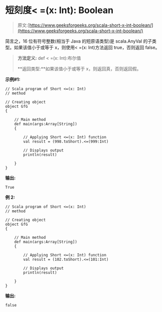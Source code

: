 # 短刻度< =(x: Int): Boolean

> 原文:[https://www.geeksforgeeks.org/scala-short-x-int-boolean/](https://www.geeksforgeeks.org/scala-short-x-int-boolean/)

简言之，16 位有符号整数(相当于 Java 的短原语类型)是 scala.AnyVal 的子类型。如果该值小于或等于 x，则使用< =(x: Int)方法返回 true，否则返回 false。

> **方法定义:** def < =(x: Int):布尔值
> 
> **返回类型:**如果该值小于或等于 x，则返回真，否则返回假。

**示例#1:**

```
// Scala program of Short <=(x: Int) 
// method 

// Creating object 
object GfG 
{ 

    // Main method 
    def main(args:Array[String]) 
    { 

        // Applying Short <=(x: Int) function 
        val result = (998.toShort).<=(999:Int)

        // Displays output 
        println(result) 

    } 
} 
```

**输出:**

```
True

```

**例 2:**

```
// Scala program of Short <=(x: Int) 
// method 

// Creating object 
object GfG 
{ 

    // Main method 
    def main(args:Array[String]) 
    { 

        // Applying Short <=(x: Int) function 
        val result = (102.toShort).<=(101:Int)

        // Displays output 
        println(result) 

    } 
} 
```

**输出:**

```
false

```